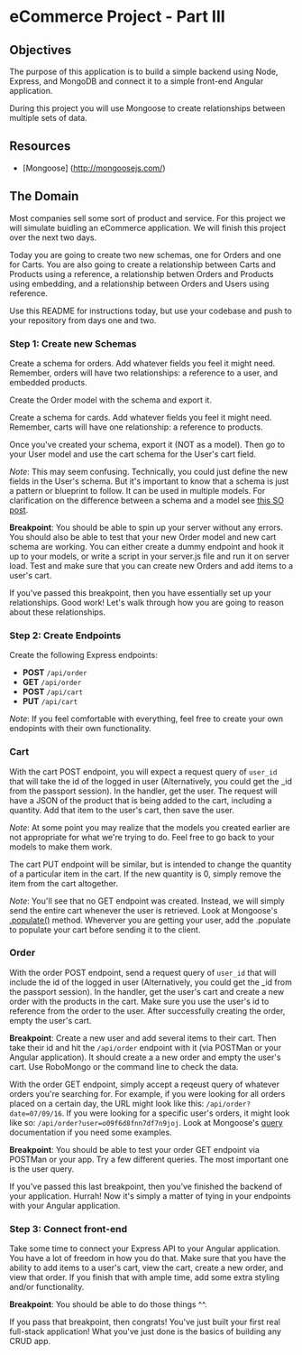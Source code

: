 eCommerce Project - Part III
=================

## Objectives

The purpose of this application is to build a simple backend using Node, Express, and MongoDB and connect it to a simple front-end Angular application.

During this project you will use Mongoose to create relationships between multiple sets of data.

## Resources
* [Mongoose] (http://mongoosejs.com/)

## The Domain

Most companies sell some sort of product and service. For this project we will simulate buidling an eCommerce application. We will finish this project over the next two days.

Today you are going to create two new schemas, one for Orders and one for Carts.  You are also going to create a relationship between Carts and Products using a reference, a relationship betwen Orders and Products using embedding, and a relationship between Orders and Users using reference.

Use this README for instructions today, but use your codebase and push to your repository from days one and two.

### Step 1: Create new Schemas

Create a schema for orders.  Add whatever fields you feel it might need.  Remember, orders will have two relationships: a reference to a user, and embedded products.

Create the Order model with the schema and export it.

Create a schema for cards.  Add whatever fields you feel it might need.  Remember, carts will have one relationship: a reference to products.

Once you've created your schema, export it (NOT as a model).  Then go to your User model and use the cart schema for the User's cart field.

*Note*:  This may seem confusing.  Technically, you could just define the new fields in the User's schema.  But it's important to know that a schema is just a pattern or blueprint to follow.  It can be used in multiple models.  For clarification on the difference between a schema and a model see [this SO post](http://stackoverflow.com/questions/22950282/schema-vs-model).

**Breakpoint**: You should be able to spin up your server without any errors.  You should also be able to test that your new Order model and new cart schema are working.  You can either create a dummy endpoint and hook it up to your models, or write a script in your server.js file and run it on server load.  Test and make sure that you can create new Orders and add items to a user's cart.

If you've passed this breakpoint, then you have essentially set up your relationships.  Good work!  Let's walk through how you are going to reason about these relationships.

### Step 2: Create Endpoints

Create the following Express endpoints:
 * **POST** `/api/order`
 * **GET** `/api/order`
 * **POST** `/api/cart`
 * **PUT** `/api/cart`

*Note*: If you feel comfortable with everything, feel free to create your own endopints with their own functionality.

### Cart

With the cart POST endpoint, you will expect a request query of `user_id` that will take the id of the logged in user (Alternatively, you could get the _id from the passport session).  In the handler, get the user.  The request will have a JSON of the product that is being added to the cart, including a quantity.  Add that item to the user's cart, then save the user.

*Note*: At some point you may realize that the models you created earlier are not appropriate for what we're trying to do.  Feel free to go back to your models to make them work.

The cart PUT endpoint will be similar, but is intended to change the quantity of a particular item in the cart. If the new quantity is 0, simply remove the item from the cart altogether.

*Note*:  You'll see that no GET endpoint was created.  Instead, we will simply send the entire cart whenever the user is retrieved.  Look at Mongoose's [.populate()](http://mongoosejs.com/docs/populate.html) method.  Wheverver you are getting your user, add the .populate to populate your cart before sending it to the client.

### Order

With the order POST endpoint, send a request query of `user_id` that will include the id of the logged in user (Alternatively, you could get the _id from the passport session).  In the handler, get the user's cart and create a new order with the products in the cart.  Make sure you use the user's id to reference from the order to the user. After successfully creating the order, empty the user's cart.

**Breakpoint**:  Create a new user and add several items to their cart.  Then take their id and hit the `/api/order` endpoint with it (via POSTMan or your Angular application).  It should create a a new order and empty the user's cart.  Use RoboMongo or the command line to check the data.

With the order GET endpoint, simply accept a reqeust query of whatever orders you're searching for.  For example, if you were looking for all orders placed on a certain day, the URL might look like this: `/api/order?date=07/09/16`.  If you were looking for a specific user's orders, it might look like so: `/api/order?user=o09f6d8fnn7df7n9joj`.  Look at Mongoose's [query](http://mongoosejs.com/docs/queries.html) documentation if you need some examples.

**Breakpoint**: You should be able to test your order GET endpoint via POSTMan or your app.  Try a few different queries.  The most important one is the user query.

If you've passed this last breakpoint, then  you've finished the backend of your application.  Hurrah!  Now it's simply a matter of tying in your endpoints with your Angular application.

### Step 3: Connect front-end

Take some time to connect your Express API to your Angular application.  You have a lot of freedom in how you do that.  Make sure that you have the ability to add items to a user's cart, view the cart, create a new order, and view that order.  If you finish that with ample time, add some extra styling and/or functionality.

**Breakpoint**: You should be able to do those things ^^.

If you pass that breakpoint, then congrats!  You've just built your first real full-stack application!  What you've just done is the basics of building any CRUD app.

